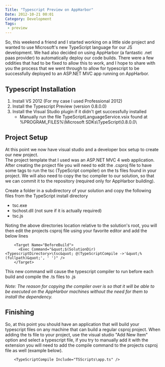 ```yaml
---
Title: "Typescript Preview on AppHarbor"
Date: 2012-10-21 00:01
Category: Development
Tags:
 - preview
---
```


So, this weekend a friend and I started working on a little side project and wanted to use 
Microsoft's new TypeScript language for our JS development.  We had also decided on using 
AppHarbor (a fantastic .net paas provider) to automatically deploy our code builds.  There 
were a few oddities that had to be fixed to allow this to work, and I hope to share with 
you the process that we went through to allow for typescript to be successfully deployed 
to an ASP.NET MVC app running on AppHarbor.

<!-- more --> 

## Typescript Installation  

1. Install VS 2012 (For my case I used Professional 2012)
2. Install the Typescript Preview (version 0.8.0.0)
3. Install the Visual Studio plugin if it didn't get successfully installed
    * Manually run the file TypeScriptLanguageService.vsix found at   %PROGRAM_FILES%\Microsoft SDKs\TypeScript\0.8.0.0\

## Project Setup

At this point we now have visual studio and a developer box setup to create our new project.  
The project template that I used was an ASP.NET MVC 4 web application.  After creating the 
project file you will need to edit the .csproj file to have some tags to run the tsc 
(TypeScript compiler) on the ts files found in your project.  We will also need to copy the 
tsc compiler to our solution, so that we can commit it to the repository 
(required only for AppHarbor building).

Create a folder in a subdirectory of your solution and copy the following files from the 
TypeScript install directory  

* tsc.exe
* tschost.dll (not sure if it is actually required)
* tsc.js

Noting the above directories location relative to the solution's root, you will then edit 
the projects csproj file using your favorite editor and add the below lines

        <Target Name="BeforeBuild">
          <Exec Command="&quot;$(SolutionDir)<TypescriptDirectory>\tsc&quot; @(TypeScriptCompile ->'&quot;%(fullpath)&quot;', ' ')" />
        </Target>

This new command will cause the typescript compiler to run before each build and compile 
the .ts files to .js  

*Note: The reason for copying the compiler over is so that it will be able to be executed on 
the AppHarbor machines without the need for them to install the dependency.* 

## Finishing

So, at this point you should have an application that will build your typescript files on any 
machine that can build a regular csproj project.  When adding the ts file to your project, 
use the visual studio "Add New Item" option and select a typescript file, if you try to 
manually add it with the extension you will need to add the compile command to the projects 
csproj file as well (example below).

        <TypeScriptCompile Include="TSScripts\app.ts" />

